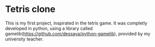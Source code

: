 # Tetris clone
This is my first project, inspirated in the tetris game.
It was completly developed in python, using a library called gamelib(https://github.com/dessaya/python-gamelib), provided by my university teacher.
